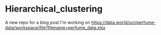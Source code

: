 # Hierarchical_clustering
A new repo for a blog post I'm working on
https://data.world/uci/perfume-data/workspace/file?filename=perfume_data.xlsx
